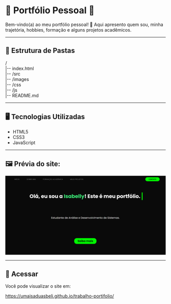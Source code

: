 # :pushpin: Portfólio Pessoal :bust_in_silhouette:

Bem-vindo(a) ao meu portfólio pessoal! :rocket: 
Aqui apresento quem sou, minha trajetória, hobbies, formação e alguns projetos acadêmicos.

---

## 	:open_file_folder: Estrutura de Pastas

/  
|-- index.html  
|-- /src  
    |-- /images  
    |-- /css  
    |-- /js  
|-- README.md  

---

## :desktop_computer: Tecnologias Utilizadas

- HTML5
- CSS3
- JavaScript

---

## :framed_picture: Prévia do site:

![Prévia do site](src/images/print-site.png)

---

## :link: Acessar

Você pode visualizar o site em:

https://umaisaduasbeli.github.io/trabalho-portifolio/
